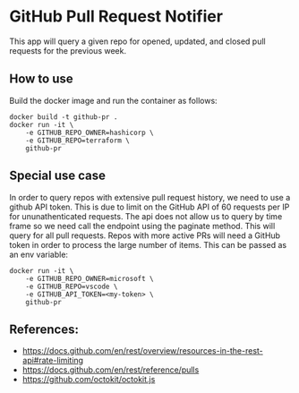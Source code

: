 # GitHub Pull Request Notifier

This app will query a given repo for opened, updated, and closed pull requests for the previous week.

## How to use
Build the docker image and run the container as follows:
```
docker build -t github-pr .
docker run -it \
    -e GITHUB_REPO_OWNER=hashicorp \
    -e GITHUB_REPO=terraform \
    github-pr
```

## Special use case

In order to query repos with extensive pull request history, we need to use a github API token. This is due to limit on the GitHub API of 60 requests per IP for ununathenticated requests.
The api does not allow us to query by time frame so we need call the endpoint using the paginate method. This will query for all pull requests.
Repos with more active PRs will need a GitHub token in order to process the large number of items. This can be passed as an env variable:

```
docker run -it \
    -e GITHUB_REPO_OWNER=microsoft \
    -e GITHUB_REPO=vscode \
    -e GITHUB_API_TOKEN=<my-token> \
    github-pr
```

## References:
- https://docs.github.com/en/rest/overview/resources-in-the-rest-api#rate-limiting
- https://docs.github.com/en/rest/reference/pulls
- https://github.com/octokit/octokit.js
